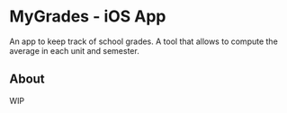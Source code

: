 # MyGrades - iOS App

An app to keep track of school grades.
A tool that allows to compute the average in each unit and semester.

## About

WIP
